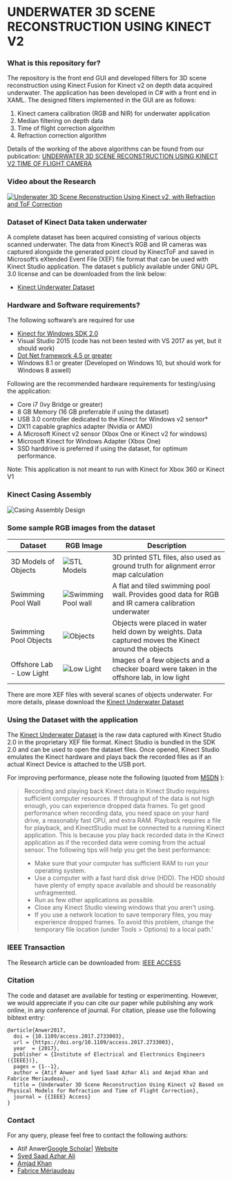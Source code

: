 # UNDERWATER 3D SCENE RECONSTRUCTION USING KINECT V2 #

### What is this repository for? ###
The repository is the front end GUI and developed filters for 3D scene reconstruction using Kinect Fusion for Kinect v2 on depth data acquired underwater. The application has been developed in C# with a front end in XAML.
The designed filters implemented in the GUI are as follows:

1. Kinect camera calibration (RGB and NIR) for underwater application
2. Median filtering on depth data
3. Time of flight correction algorithm
4. Refraction correction algorithm

Details of the working of the above algorithms can be found from our publication:
[UNDERWATER 3D SCENE RECONSTRUCTION USING KINECT V2 TIME OF FLIGHT CAMERA](https://doi.org/10.1109/ACCESS.2017.2733003)

### Video about the Research  ###

[![Underwater 3D Scene Reconstruction Using Kinect v2, with Refraction and ToF Correction](http://i.imgur.com/CdMpSJEm.png)](https://www.youtube.com/watch?v=E5GNbEN16uQ "Underwater 3D Scene Reconstruction Using Kinect v2, with Refraction and ToF Correction")


### Dataset of Kinect Data taken underwater ###

A complete dataset has been acquired consisting of various objects scanned underwater. The data from Kinect’s RGB and IR cameras was captured alongside the generated point cloud by KinectToF and saved in Microsoft’s eXtended Event File (XEF) file format that can be used with Kinect Studio application. The dataset s publicly available under GNU GPL 3.0 license and can be downloaded from the link below:

* [Kinect Underwater Dataset](http://bit.ly/3DUWK)

### Hardware and Software requirements? ###

The following software’s are required for use
* [Kinect for Windows SDK 2.0](https://www.microsoft.com/en-us/download/details.aspx?id=44561)
* Visual Studio 2015 (code has not been tested with VS 2017 as yet, but it should work)
* [Dot Net framework 4.5 or greater](https://www.microsoft.com/en-in/download/details.aspx?id=30653)
* Windows 8.1 or greater (Developed on Windows 10, but should work for Windows 8 aswell)

Following are the recommended hardware requirements for testing/using the application:
* Core i7 (Ivy Bridge or greater)
* 8 GB Memory (16 GB preferrable if using the dataset)
* USB 3.0 controller dedicated to the Kinect for Windows v2 sensor*
* DX11 capable graphics adapter (Nvidia or AMD)
* A Microsoft Kinect v2 sensor (Xbox One or Kinect v2 for windows)
* Microsoft Kinect for Windows Adapter (Xbox One)
* SSD harddrive is preferred if using the dataset, for optimum performance.

Note: This application is not meant to run with Kinect for Xbox 360 or Kinect V1

### Kinect Casing Assembly ###

![Casing Assembly Design](http://i.imgur.com/3cbA1IKl.jpg)

### Some sample RGB images from the dataset ###
| Dataset | RGB Image | Description |
| --- | --- | --- |
| 3D Models of Objects | ![STL Models](http://i.imgur.com/AvjYyYDt.png) | 3D printed STL files, also used as ground truth for alignment error map calculation |
| Swimming Pool Wall | ![Swimming Pool wall](http://i.imgur.com/axdiiFJt.png) | A flat and tiled swimming pool wall. Provides good data for RGB and IR camera calibration underwater |
| Swimming Pool Objects | ![Objects](http://i.imgur.com/ubRYh33t.png) | Objects were placed in water held down by weights. Data captured moves the Kinect around the objects  |
| Offshore Lab - Low Light | ![Low Light](http://i.imgur.com/viclDRzt.png) | Images of a few objects and a checker board were taken in the offshore lab, in low light |

There are more XEF files with several scanes of objects underwater. For more details, please download the [Kinect Underwater Dataset](https://1drv.ms/f/s!AphLSHrbZ957xh_9K93h8ABPQXUb)

### Using the Dataset with the application ###

The [Kinect Underwater Dataset](http://bit.ly/3DUWK) is the raw data captured with Kinect Studio 2.0 in the proprietary XEF file format. Kinect Studio is bundled in the SDK 2.0 and can be used to open the dataset files. Once opened, Kinect Studio emulates the Kinect hardware and plays back the recorded files as if an actual Kinect Device is attached to the USB port. 

For improving performance, please note the following (quoted from [MSDN](https://msdn.microsoft.com/en-us/library/hh855390.aspx) ):
> Recording and playing back Kinect data in Kinect Studio requires sufficient computer resources. If throughput of the data is not high enough, you can experience dropped data frames. To get good performance when recording data, you need space on your hard drive, a reasonably fast CPU, and extra RAM. Playback requires a file for playback, and KinectStudio must be connected to a running Kinect application. This is because you play back recorded data in the Kinect application as if the recorded data were coming from the actual sensor.
>The following tips will help you get the best performance:
>* Make sure that your computer has sufficient RAM to run your operating system.
>* Use a computer with a fast hard disk drive (HDD). The HDD should have plenty of empty space available and should be reasonably unfragmented.
>* Run as few other applications as possible.
>* Close any Kinect Studio viewing windows that you aren't using.
>* If you use a network location to save temporary files, you may experience dropped frames. To avoid this problem, change the temporary file location (under Tools > Options) to a local path.'

### IEEE Transaction ###

The Research article can be downloaded from: [IEEE ACCESS](https://doi.org/10.1109/ACCESS.2017.2733003)

### Citation ###

The code and dataset are available for testing or experimenting. However, we would appreciate if you can cite our paper while publishing any work online, in any conference of journal. 
For citation, please use the following bibtext entry:
```
@article{Anwer2017,
  doi = {10.1109/access.2017.2733003},
  url = {https://doi.org/10.1109/access.2017.2733003},
  year  = {2017},
  publisher = {Institute of Electrical and Electronics Engineers ({IEEE})},
  pages = {1--1},
  author = {Atif Anwer and Syed Saad Azhar Ali and Amjad Khan and Fabrice Meriaudeau},
  title = {Underwater 3D Scene Reconstruction Using Kinect v2 Based on Physical Models for Refraction and Time of Flight Correction},
  journal = {{IEEE} Access}
}
```

### Contact ###

For any query, please feel free to contact the following authors:

* Atif Anwer[Google Scholar](https://scholar.google.com/citations?user=qsP3e2kAAAAJ)| [Website](https://www.atifanwer.xyz)
* [Syed Saad Azhar Ali](https://scholar.google.com/citations?user=x3GCOQMAAAAJ)
* [Amjad Khan](https://scholar.google.com/citations?user=WEVTyZsAAAAJ)
* [Fabrice Mériaudeau](https://scholar.google.com/citations?user=tNttgvEAAAAJ)
